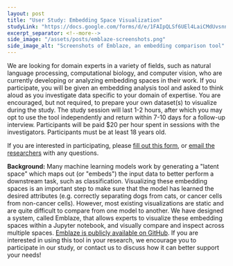 ```yaml
---
layout: post
title: "User Study: Embedding Space Visualization"
studyLink: "https://docs.google.com/forms/d/e/1FAIpQLSf6UEl4LaiCMdUvsnnCCM7l9xb2zx6MtWmBdrNg7WzjcknpXA/viewform?usp=sf_link"
excerpt_separator: <!--more-->
side_image: "/assets/posts/emblaze-screenshots.png"
side_image_alt: "Screenshots of Emblaze, an embedding comparison tool"
---
```


We are looking for domain experts in a variety of fields, such as natural language processing, computational biology, and computer vision, who are currently developing or analyzing embedding spaces in their work. If you participate, you will be given an embedding analysis tool and asked to think aloud as you investigate data specific to your domain of expertise. You are encouraged, but not required, to prepare your own dataset(s) to visualize during the study. The study session will last 1-2 hours, after which you may opt to use the tool independently and return within 7-10 days for a follow-up interview. Participants will be paid $20 per hour spent in sessions with the investigators. Participants must be at least 18 years old.

If you are interested in participating, please <a href="{{ page.studyLink }}" target="_blank">fill out this form</a>, or <a href="mailto:mlvis-user-studies@lists.andrew.cmu.edu">email the researchers</a> with any questions.

<!--more-->

<strong>Background:</strong> Many machine learning models work by generating a "latent space" which maps out (or "embeds") the input data to better perform a downstream task, such as classification. Visualizing these embedding spaces is an important step to make sure that the model has learned the desired attributes (e.g. correctly separating dogs from cats, or cancer cells from non-cancer cells). However, most existing visualizations are static and are quite difficult to compare from one model to another. We have designed a system, called Emblaze, that allows experts to visualize these embedding spaces within a Jupyter notebook, and visually compare and inspect across multiple spaces. <a href="https://github.com/cmudig/emblaze" target="_blank">Emblaze is publicly available on GitHub</a>. If you are interested in using this tool in your research, we encourage you to participate in our study, or contact us to discuss how it can better support your needs!
